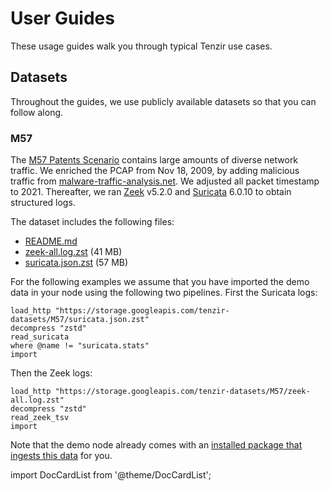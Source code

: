 # User Guides

These usage guides walk you through typical Tenzir use cases.

## Datasets

Throughout the guides, we use publicly available datasets so that you can follow
along.

### M57

The [M57 Patents
Scenario](https://digitalcorpora.org/corpora/scenarios/m57-patents-scenario/)
contains large amounts of diverse network traffic. We enriched the PCAP from Nov
18, 2009, by adding malicious traffic from
[malware-traffic-analysis.net](https://malware-traffic-analysis.net). We
adjusted all packet timestamp to 2021. Thereafter, we ran
[Zeek](https://zeek.org) v5.2.0 and [Suricata](https://suricata.io) 6.0.10 to
obtain structured logs.

The dataset includes the following files:

- [README.md](https://storage.googleapis.com/tenzir-datasets/M57/README.md)
- [zeek-all.log.zst](https://storage.googleapis.com/tenzir-datasets/M57/zeek-all.log.zst) (41 MB)
- [suricata.json.zst](https://storage.googleapis.com/tenzir-datasets/M57/suricata.json.zst) (57 MB)

For the following examples we assume that you have imported the demo data in your
node using the following two pipelines. First the Suricata logs:

```tql
load_http "https://storage.googleapis.com/tenzir-datasets/M57/suricata.json.zst"
decompress "zstd"
read_suricata
where @name != "suricata.stats"
import
```

Then the Zeek logs:

```tql
load_http "https://storage.googleapis.com/tenzir-datasets/M57/zeek-all.log.zst"
decompress "zstd"
read_zeek_tsv
import
```

Note that the demo node already comes with an [installed package that ingests
this data](https://github.com/tenzir/library/blob/main/demo-node/package.yaml)
for you.

import DocCardList from '@theme/DocCardList';

<DocCardList />

